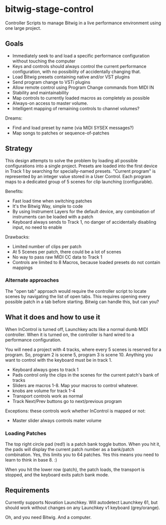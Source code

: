 # bitwig-stage-control
Controller Scripts to manage Bitwig in a live performance environment using one large project.

## Goals

 * Immediately seek to and load a specific performance configuration without touching the computer
 * Keys and controls should always control the current performance configuration, with no possibility of accidentally changing that.
 * Load Bitwig presets containing native and/or VST plugins
 * Send program change to VSTi plugins
 * Allow remote control using Program Change commands from MIDI IN
 * Stability and maintainability
 * Map controls to currently loaded macros as completely as possible
 * Always-on access to master volume.
 * Intelligent mapping of remaining controls to channel volumes?

Dreams:

 * Find and load preset by name (via MIDI SYSEX messages?)
 * Map songs to patches or sequence-of-patches

## Strategy

This design attempts to solve the problem by loading all possible configurations into a single project. Presets are loaded into the first device in Track 1 by searching for specially-named presets. "Current program" is represented by an integer value stored in a User Control. Each program maps to a dedicated group of 5 scenes for clip launching (configurable).

Benefits:
 * Fast load time when switching patches
 * It's the Bitwig Way, simple to code
 * By using Instrument Layers for the default device, any combination of instruments can be loaded with a patch
 * Keyboard always sends to Track 1, no danger of accidentally disabling input, no need to enable

Drawbacks:
 * Limited number of clips per patch
 * At 5 Scenes per patch, there could be a lot of scenes
 * No way to pass raw MIDI CC data to Track 1
 * Controls are limited to 8 Macros, because loaded presets do not contain mappings

### Alternate approaches

The "open tab" approach would require the controller script to locate scenes by navigating the list of open tabs. This requires opening every possible patch in a tab before starting. Bitwig can handle this, but can you?

## What it does and how to use it

When InControl is turned off, Launchkey acts like a normal dumb MIDI controller. When it is turned on, the controller is hard wired to a performance configuration.

You will need a project with 4 tracks, where every 5 scenes is reserved for a program. So, program 2 is scene 5, program 3 is scene 10. Anything you want to control with the keyboard must be in track 1.

 * Keyboard always goes to track 1
 * Pads control only the clips in the scenes for the current patch's bank of tracks
 * Sliders are macros 1-8. Map your macros to control whatever.
 * knobs are volume for track 1-4
 * Transport controls work as normal 
 * Track Next/Prev buttons go to next/previous program

Exceptions: these controls work whether InControl is mapped or not:

 * Master slider always controls mater volume

### Loading Patches

The top right circle pad (red!) is a patch bank toggle button. When you hit it, the pads will display the current patch number as a bank/patch combination. Yes, this limits you to 64 patches. Yes this means you need to learn to think in base 8. :) 

When you hit the lower row (patch), the patch loads, the transport is stopped, and the keyboard exits patch bank mode. 

## Requirements

Currently supports Novation Launchkey. Will autodetect Launchkey 61, but should work without 
changes on any Launchkey v1 keyboard (grey/orange).

Oh, and you need Bitwig. And a computer.

